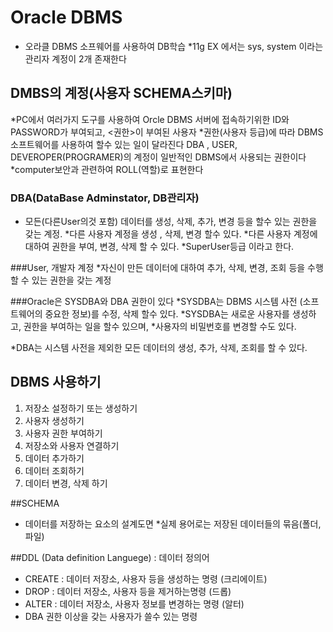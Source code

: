 # Oracle DBMS
* 오라클 DBMS 소프웨어를 사용하여  DB학습
*11g EX 에서는 sys, system 이라는 관리자 계정이 2개 존재한다

## DMBS의 계정(사용자 SCHEMA스키마)
*PC에서 여러가지 도구를 사용하여 Orcle DBMS 서버에 접속하기위한 ID와 PASSWORD가 부여되고, <권한>이 부여된 사용자
*권한(사용자 등급)에 따라 DBMS 소프트웨어를 사용하여 할수 있는 일이 달라진다
DBA , USER, DEVEROPER(PROGRAMER)의 계정이 일반적인 DBMS에서 사용되는 권한이다
*computer보안과 관련하여 ROLL(역할)로 표현한다
 
### DBA(DataBase Adminstator, DB관리자)
* 모든(다른User의것 포함) 데이터를 생성, 삭제, 추가, 변경 등을 할수 있는 권한을 갖는 계정.
*다른 사용자 계정을 생성 , 삭제, 변경 할수 있다.
*다른 사용자 계정에 대하여 권한을 부여, 변경, 삭제 할 수 있다.
*SuperUser등급 이라고 한다.

###User, 개발자 계정
*자신이 만든 데이터에 대하여 추가, 삭제, 변경, 조회 등을 수행할 수 있는 권한을 갖는 계정 

###Oracle은 SYSDBA와 DBA 권한이 있다
*SYSDBA는 DBMS 시스템 사전 (소프트웨어의 중요한 정보)를 수정, 삭제 할수 있다.
*SYSDBA는 새로운 사용자를 생성하고, 권한을 부여하는 일을 할수 있으며, 
*사용자의 비밀번호를 변경할 수도 있다.

*DBA는 시스템 사전을 제외한 모든 데이터의 생성, 추가, 삭제, 조회를 할 수 있다.

## DBMS 사용하기
1. 저장소 설정하기 또는 생성하기
2. 사용자 생성하기 
3. 사용자 권한 부여하기
4. 저장소와 사용자 연결하기 
5. 데이터 추가하기
6. 데이터 조회하기
7. 데이터 변경, 삭제 하기 

##SCHEMA
* 데이터를 저장하는 요소의 설계도면
*실제 용어로는 저장된 데이터들의 묶음(폴더,파일)

##DDL (Data definition Languege) : 데이터 정의어
* CREATE : 데이터 저장소, 사용자 등을 생성하는 명령 (크리에이트)
* DROP : 데이터 저장소, 사용자 등을 제거하는명령	(드롭)
* ALTER : 데이터 저장소, 사용자 정보를 변경하는 명령 (알터)
* DBA  권한 이상을 갖는 사용자가 쓸수 있는 명령